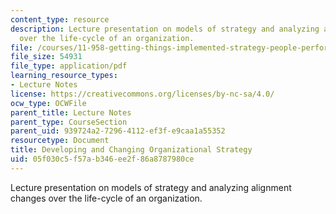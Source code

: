 ```yaml
---
content_type: resource
description: Lecture presentation on models of strategy and analyzing alignment changes
  over the life-cycle of an organization.
file: /courses/11-958-getting-things-implemented-strategy-people-performance-and-leadership-january-iap-2009/05f030c5f57ab346ee2f86a8787980ce_slides2.pdf
file_size: 54931
file_type: application/pdf
learning_resource_types:
- Lecture Notes
license: https://creativecommons.org/licenses/by-nc-sa/4.0/
ocw_type: OCWFile
parent_title: Lecture Notes
parent_type: CourseSection
parent_uid: 939724a2-7296-4112-ef3f-e9caa1a55352
resourcetype: Document
title: Developing and Changing Organizational Strategy
uid: 05f030c5-f57a-b346-ee2f-86a8787980ce
---
```

Lecture presentation on models of strategy and analyzing alignment changes over the life-cycle of an organization.
